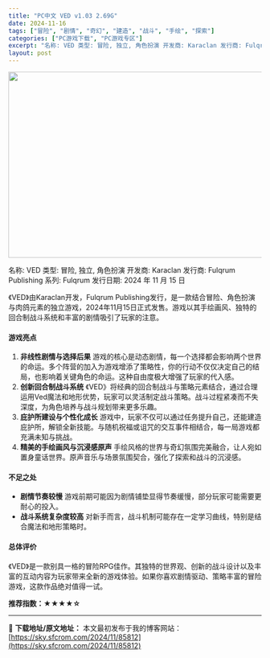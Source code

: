 ```yaml
---
title: "PC中文 VED v1.03 2.69G"
date: 2024-11-16
tags: ["冒险", "剧情", "奇幻", "建造", "战斗", "手绘", "探索"]
categories: ["PC游戏下载", "PC游戏专区"]
excerpt: "名称: VED 类型: 冒险, 独立, 角色扮演 开发商: Karaclan 发行商: Fulqrum Publishing 系列: Fulqrum 发行日期: 2024 年 11 月 15 日 《VED》由Karaclan开发，Fulqrum Publishing发行，是一款结合冒险、角色扮演与肉&hellip;"
layout: post
---
```


<img class="aligncenter size-full wp-image-85813" src="https://sky.sfcrom.com/wp-content/uploads/2024/11/2024111601425874.webp" alt="" width="660" height="370" />

名称: VED
类型: 冒险, 独立, 角色扮演
开发商: Karaclan
发行商: Fulqrum Publishing
系列: Fulqrum
发行日期: 2024 年 11 月 15 日

《VED》由Karaclan开发，Fulqrum Publishing发行，是一款结合冒险、角色扮演与肉鸽元素的独立游戏，2024年11月15日正式发售。游戏以其手绘画风、独特的回合制战斗系统和丰富的剧情吸引了玩家的注意。
<h4><strong>游戏亮点</strong></h4>
<ol>
 	<li><strong>非线性剧情与选择后果</strong>
游戏的核心是动态剧情，每一个选择都会影响两个世界的命运。多个阵营的加入为游戏增添了策略性，你的行动不仅仅决定自己的结局，也影响着关键角色的命运。这种自由度极大增强了玩家的代入感。</li>
 	<li><strong>创新回合制战斗系统</strong>
《VED》将经典的回合制战斗与策略元素结合，通过合理运用Ved魔法和地形优势，玩家可以灵活制定战斗策略。战斗过程紧凑而不失深度，为角色培养与战斗规划带来更多乐趣。</li>
 	<li><strong>庇护所建设与个性化成长</strong>
游戏中，玩家不仅可以通过任务提升自己，还能建造庇护所，解锁全新技能。与随机祝福或诅咒的交互事件相结合，每一局游戏都充满未知与挑战。</li>
 	<li><strong>精美的手绘画风与沉浸感原声</strong>
手绘风格的世界与奇幻氛围完美融合，让人宛如置身童话世界。原声音乐与场景氛围契合，强化了探索和战斗的沉浸感。</li>
</ol>
<h4><strong>不足之处</strong></h4>
<ul>
 	<li><strong>剧情节奏较慢</strong>
游戏前期可能因为剧情铺垫显得节奏缓慢，部分玩家可能需要更耐心的投入。</li>
 	<li><strong>战斗系统复杂度较高</strong>
对新手而言，战斗机制可能存在一定学习曲线，特别是结合魔法和地形策略时。</li>
</ul>
<h4><strong>总体评价</strong></h4>
《VED》是一款别具一格的冒险RPG佳作。其独特的世界观、创新的战斗设计以及丰富的互动内容为玩家带来全新的游戏体验。如果你喜欢剧情驱动、策略丰富的冒险游戏，这款作品绝对值得一试。

<strong>推荐指数：★★★★☆</strong>

---
📖 **下载地址/原文地址：** 本文最初发布于我的博客网站：[https://sky.sfcrom.com/2024/11/85812](https://sky.sfcrom.com/2024/11/85812)
